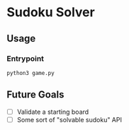 # Sudoku Solver

## Usage
### Entrypoint
`python3 game.py`

## Future Goals
* [ ] Validate a starting board
* [ ] Some sort of "solvable sudoku" API